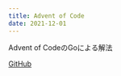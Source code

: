 ```yaml
---
title: Advent of Code
date: 2021-12-01
---
```


Advent of CodeのGoによる解法

[GitHub](https://github.com/dbut2/advent-of-code)

